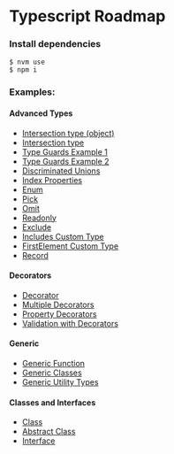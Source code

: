 # Typescript Roadmap

### Install dependencies
```
$ nvm use
$ npm i
```

### Examples:

#### Advanced Types
* [Intersection type (object)](./advanced-types/src/example-1)
* [Intersection type](./advanced-types/src/example-2)
* [Type Guards Example 1](./advanced-types/src/example-3)
* [Type Guards Example 2](./advanced-types/src/example-4)
* [Discriminated Unions](./advanced-types/src/example-5)
* [Index Properties](./advanced-types/src/example-6)
* [Enum](./advanced-types/src/example-7)
* [Pick](./advanced-types/src/example-8)
* [Omit](./advanced-types/src/example-9)
* [Readonly](./advanced-types/src/example-10)
* [Exclude](./advanced-types/src/example-11)
* [Includes Custom Type](./advanced-types/src/example-12)
* [FirstElement Custom Type](./advanced-types/src/example-13)
* [Record](./advanced-types/src/example-14)

#### Decorators
* [Decorator](./decorators/src/example-1)
* [Multiple Decorators](./decorators/src/example-2)
* [Property Decorators](./decorators/src/example-3)
* [Validation with Decorators](./decorators/src/example-4)

#### Generic
* [Generic Function](./generics/src/example-1)
* [Generic Classes](./generics/src/example-2)
* [Generic Utility Types](./generics/src/example-3)

#### Classes and Interfaces
* [Class](./classes-interfaces/src/example-1)
* [Abstract Class](./classes-interfaces/src/example-2)
* [Interface](./classes-interfaces/src/example-3)
